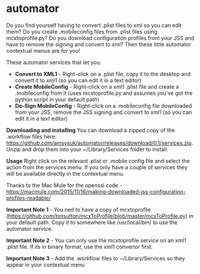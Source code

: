 # automator

Do you find yourself having to convert .plist files to xml so you can edit them?  Do you create .mobileconfig files from .plist files using mcxtoprofile.py?  Do you download configuration profiles from your JSS and have to remove the signing and convert to xml?  Then these little automator contextual menus are for you!

These automator services that let you:

- **Convert to XML1** - Right-click on a .plist file, copy it to the desktop and convert it to xml1 (so you can edit it in a text editor)
- **Create MobileConfig** - Right-click on a xml1 .plist file and create a .mobileconfig from it (uses mcxtoprofile.py and assumes you've got the python script in your default path)
- **De-Sign MobileConfig** - Right-click on a .mobileconfig file downloaded from your JSS, remove the JSS signing and convert to xml1 (so you can edit it in a text editor)

**Downloading and installing**
You can download a zipped copy of the .workflow files here: https://github.com/amsysuk/automator/releases/download/0.1/services.zip.  Unzip and drop them into your ~/Library/Services folder to install.

**Usage**
Right click on the relevant .plist or .mobile config file and select the action from the services menu.  If you only have a couple of services they will be available directly in the contextual menu.

Thanks to the Mac Mule for the openssl code - https://macmule.com/2015/11/16/making-downloaded-jss-configuration-profiles-readable/

**Important Note 1** - You ned to have a copy of mcxtoprofile (https://github.com/timsutton/mcxToProfile/blob/master/mcxToProfile.py) in your default path.  Copy it to somewhere like /usr/local/bin/ to use the automator service.

**Important Note 2** - You can only use the mcxtoprofile service on an xml1 .plist file.  If its in binary format, use the xml1 convertor first.

**Important Note 3** - Add the .workflow files to ~/Library/Services so they appear in your contextual menu
